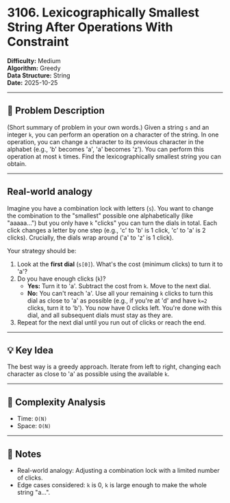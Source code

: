 # 3106. Lexicographically Smallest String After Operations With Constraint

**Difficulty:** Medium  
**Algorithm:** Greedy  
**Data Structure:** String  
**Date:** 2025-10-25  

---

## 📝 Problem Description
(Short summary of problem in your own words.)
Given a string `s` and an integer `k`, you can perform an operation on a character of the string. In one operation, you can change a character to its previous character in the alphabet (e.g., 'b' becomes 'a', 'a' becomes 'z'). You can perform this operation at most `k` times. Find the lexicographically smallest string you can obtain.

---

## Real-world analogy
Imagine you have a combination lock with letters (`s`). You want to change the combination to the "smallest" possible one alphabetically (like "aaaaa...") but you only have `k` "clicks" you can turn the dials in total. Each click changes a letter by one step (e.g., 'c' to 'b' is 1 click, 'c' to 'a' is 2 clicks). Crucially, the dials wrap around ('a' to 'z' is 1 click).

Your strategy should be:

1.  Look at the **first dial** (`s[0]`). What's the cost (minimum clicks) to turn it to 'a'?
2.  Do you have enough clicks (`k`)?
      * **Yes:** Turn it to 'a'. Subtract the cost from `k`. Move to the next dial.
      * **No:** You can't reach 'a'. Use all your remaining `k` clicks to turn this dial as close to 'a' as possible (e.g., if you're at 'd' and have `k=2` clicks, turn it to 'b'). You now have 0 clicks left. You're done with this dial, and all subsequent dials must stay as they are.
3.  Repeat for the next dial until you run out of clicks or reach the end.

---

## 💡 Key Idea
The best way is a greedy approach. Iterate from left to right, changing each character as close to 'a' as possible using the available `k`.

---

## 🧮 Complexity Analysis
- Time: `O(N)` 
- Space: `O(N)`

---

## 📖 Notes
- Real-world analogy: Adjusting a combination lock with a limited number of clicks.
- Edge cases considered: `k` is 0, `k` is large enough to make the whole string "a...".
